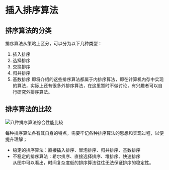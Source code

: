 # 插入排序算法
## 排序算法的分类
  排序算法从策略上区分，可以分为以下几种类型：
  1. 插入排序
  2. 选择排序
  3. 交换排序
  4. 归并排序
  5. 基数排序
  即将介绍的这些排序算法都属于内排序算法，即在计算机内存中实现的算法，实际上还有很多外排序算法，在这里暂时不做讨论，有兴趣者可以自行研究外排序算法。
  
## 排序算法的比较
  ![八种排序算法综合性能比较](https://img-blog.csdn.net/20180807094112221?watermark/2/text/aHR0cHM6Ly9ibG9nLmNzZG4ubmV0L20wXzM3OTYyNjAw/font/5a6L5L2T/fontsize/400/fill/I0JBQkFCMA==/dissolve/70)
  
  每种排序算法各有其自身的特点，需要牢记各种排序算法的思想和实现过程，以便提升理解；  
  * 稳定的排序算法：直接插入排序、冒泡排序、归并排序、基数排序  
  * 不稳定的排序算法：希尔排序、直接选择排序、堆排序、快速排序  
  从图中可以看出，时间复杂度低的排序算法往往无法保证排序的稳定性。  
